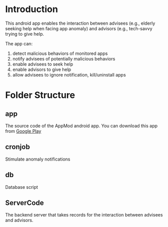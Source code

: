 # Introduction
This android app enables the interaction between advisees (e.g., elderly seeking help when facing app anomaly) and advisors (e.g., tech-savvy trying to give help.

The app can:
1. detect malicious behaviors of monitored apps
2. notify advisees of potentially malicious behaviors
3. enable advisees to seek help
4. enable advisors to give help
5. allow advisees to ignore notification, kill/uninstall apps 

# Folder Structure
## app
The source code of the AppMod android app. You can download this app from [Google Play](https://play.google.com/store/apps/details?id=com.smu.appmod)

## cronjob
Stimulate anomaly notifications

## db
Database script

## ServerCode
The backend server that takes records for the interaction between advisees and advisors.
